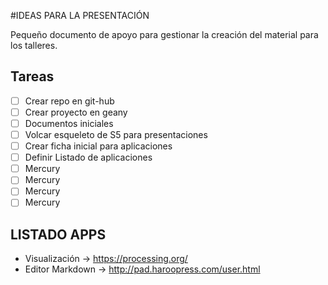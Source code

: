#IDEAS PARA LA PRESENTACIÓN

Pequeño documento de apoyo para gestionar la creación del material para los talleres.


## Tareas

- [ ] Crear repo en git-hub
- [ ] Crear proyecto en geany
- [ ] Documentos iniciales
- [ ] Volcar esqueleto de S5 para presentaciones
- [ ] Crear ficha inicial para aplicaciones
- [ ] Definir Listado de aplicaciones
- [ ] Mercury
- [ ] Mercury
- [ ] Mercury
- [ ] Mercury

## LISTADO APPS
* Visualización -> <https://processing.org/>
* Editor Markdown -> <http://pad.haroopress.com/user.html>
